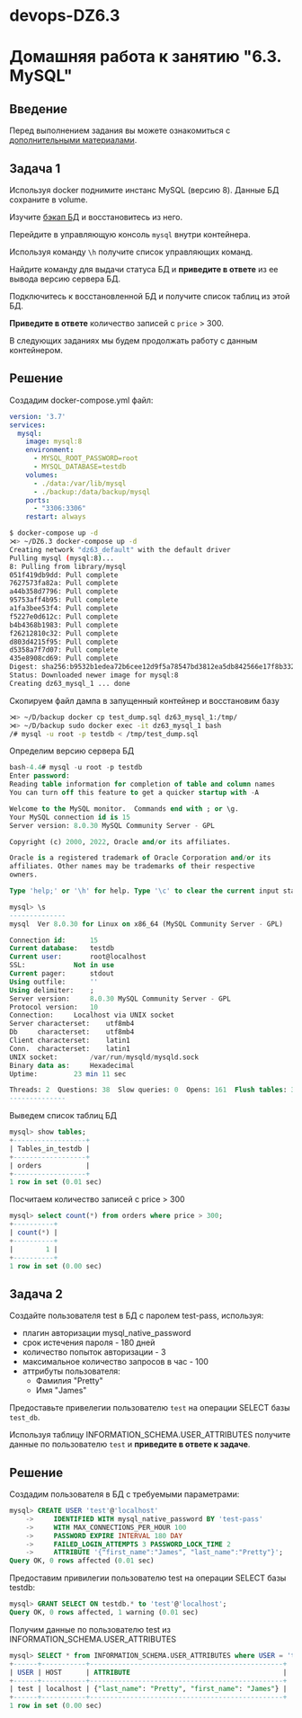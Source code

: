 # devops-DZ6.3
# Домашняя работа к занятию "6.3. MySQL"

## Введение

Перед выполнением задания вы можете ознакомиться с 
[дополнительными материалами](https://github.com/netology-code/virt-homeworks/tree/master/additional/README.md).

## Задача 1

Используя docker поднимите инстанс MySQL (версию 8). Данные БД сохраните в volume.

Изучите [бэкап БД](https://github.com/netology-code/virt-homeworks/tree/master/06-db-03-mysql/test_data) и 
восстановитесь из него.

Перейдите в управляющую консоль `mysql` внутри контейнера.

Используя команду `\h` получите список управляющих команд.

Найдите команду для выдачи статуса БД и **приведите в ответе** из ее вывода версию сервера БД.

Подключитесь к восстановленной БД и получите список таблиц из этой БД.

**Приведите в ответе** количество записей с `price` > 300.

В следующих заданиях мы будем продолжать работу с данным контейнером.

## Решение  

Создадим docker-compose.yml файл:  

```yaml
version: '3.7'
services:
  mysql:
    image: mysql:8
    environment:
      - MYSQL_ROOT_PASSWORD=root
      - MYSQL_DATABASE=testdb
    volumes:
      - ./data:/var/lib/mysql
      - ./backup:/data/backup/mysql
    ports:
      - "3306:3306"
    restart: always
```
```bash
$ docker-compose up -d
⋊> ~/DZ6.3 docker-compose up -d
Creating network "dz63_default" with the default driver
Pulling mysql (mysql:8)...
8: Pulling from library/mysql
051f419db9dd: Pull complete
7627573fa82a: Pull complete
a44b358d7796: Pull complete
95753aff4b95: Pull complete
a1fa3bee53f4: Pull complete
f5227e0d612c: Pull complete
b4b4368b1983: Pull complete
f26212810c32: Pull complete
d803d4215f95: Pull complete
d5358a7f7d07: Pull complete
435e8908cd69: Pull complete
Digest: sha256:b9532b1edea72b6cee12d9f5a78547bd3812ea5db842566e17f8b33291ed2921
Status: Downloaded newer image for mysql:8
Creating dz63_mysql_1 ... done
```
Cкопируем файл дампа в запущенный контейнер и восстановим базу
```bash
⋊> ~/D/backup docker cp test_dump.sql dz63_mysql_1:/tmp/
⋊> ~/D/backup sudo docker exec -it dz63_mysql_1 bash
/# mysql -u root -p testdb < /tmp/test_dump.sql
```
Определим версию сервера БД
```sql
bash-4.4# mysql -u root -p testdb     
Enter password: 
Reading table information for completion of table and column names
You can turn off this feature to get a quicker startup with -A

Welcome to the MySQL monitor.  Commands end with ; or \g.
Your MySQL connection id is 15
Server version: 8.0.30 MySQL Community Server - GPL

Copyright (c) 2000, 2022, Oracle and/or its affiliates.

Oracle is a registered trademark of Oracle Corporation and/or its
affiliates. Other names may be trademarks of their respective
owners.

Type 'help;' or '\h' for help. Type '\c' to clear the current input statement.

mysql> \s
--------------
mysql  Ver 8.0.30 for Linux on x86_64 (MySQL Community Server - GPL)

Connection id:      15
Current database:   testdb
Current user:       root@localhost
SSL:            Not in use
Current pager:      stdout
Using outfile:      ''
Using delimiter:    ;
Server version:     8.0.30 MySQL Community Server - GPL
Protocol version:   10
Connection:     Localhost via UNIX socket
Server characterset:    utf8mb4
Db     characterset:    utf8mb4
Client characterset:    latin1
Conn.  characterset:    latin1
UNIX socket:        /var/run/mysqld/mysqld.sock
Binary data as:     Hexadecimal
Uptime:         23 min 11 sec

Threads: 2  Questions: 38  Slow queries: 0  Opens: 161  Flush tables: 3  Open tables: 79  Queries per second avg: 0.027
--------------
```
Выведем список таблиц БД
```sql
mysql> show tables;
+------------------+
| Tables_in_testdb |
+------------------+
| orders           |
+------------------+
1 row in set (0.01 sec)
```
Посчитаем количество записей с price > 300
```sql
mysql> select count(*) from orders where price > 300;
+----------+
| count(*) |
+----------+
|        1 |
+----------+
1 row in set (0.00 sec)
```

## Задача 2

Создайте пользователя test в БД c паролем test-pass, используя:
- плагин авторизации mysql_native_password
- срок истечения пароля - 180 дней 
- количество попыток авторизации - 3 
- максимальное количество запросов в час - 100
- аттрибуты пользователя:
    - Фамилия "Pretty"
    - Имя "James"

Предоставьте привелегии пользователю `test` на операции SELECT базы `test_db`.
    
Используя таблицу INFORMATION_SCHEMA.USER_ATTRIBUTES получите данные по пользователю `test` и 
**приведите в ответе к задаче**.  

## Решение

Создадим пользователя в БД с требуемыми параметрами:  
``` sql
mysql> CREATE USER 'test'@'localhost' 
    ->     IDENTIFIED WITH mysql_native_password BY 'test-pass'
    ->     WITH MAX_CONNECTIONS_PER_HOUR 100
    ->     PASSWORD EXPIRE INTERVAL 180 DAY
    ->     FAILED_LOGIN_ATTEMPTS 3 PASSWORD_LOCK_TIME 2
    ->     ATTRIBUTE '{"first_name":"James", "last_name":"Pretty"}';
Query OK, 0 rows affected (0.01 sec)
```
Предоставим привилегии пользователю test на операции SELECT базы testdb:  

```sql
mysql> GRANT SELECT ON testdb.* to 'test'@'localhost';
Query OK, 0 rows affected, 1 warning (0.01 sec)
```  
Получим данные по пользователю test из INFORMATION_SCHEMA.USER_ATTRIBUTES 
``` sql
mysql> SELECT * from INFORMATION_SCHEMA.USER_ATTRIBUTES where USER = 'test';
+------+-----------+------------------------------------------------+
| USER | HOST      | ATTRIBUTE                                      |
+------+-----------+------------------------------------------------+
| test | localhost | {"last_name": "Pretty", "first_name": "James"} |
+------+-----------+------------------------------------------------+
1 row in set (0.00 sec)
```
